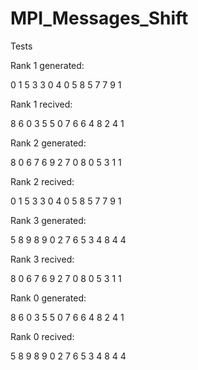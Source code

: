 # MPI_Messages_Shift

Tests

Rank 1 generated:

0 1 5 3 3 0 4 0 5 8 5 7 7 9 1

Rank 1 recived:

8 6 0 3 5 5 0 7 6 6 4 8 2 4 1

Rank 2 generated:

8 0 6 7 6 9 2 7 0 8 0 5 3 1 1

Rank 2 recived:

0 1 5 3 3 0 4 0 5 8 5 7 7 9 1

Rank 3 generated:

5 8 9 8 9 0 2 7 6 5 3 4 8 4 4

Rank 3 recived:

8 0 6 7 6 9 2 7 0 8 0 5 3 1 1

Rank 0 generated:

8 6 0 3 5 5 0 7 6 6 4 8 2 4 1

Rank 0 recived:

5 8 9 8 9 0 2 7 6 5 3 4 8 4 4
